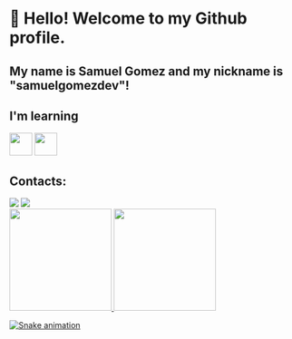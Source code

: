 # 👋 Hello! Welcome to my Github profile.
## My name is Samuel Gomez and my nickname is "samuelgomezdev"!

## I'm learning

<img loading="lazy" src="https://cdn.jsdelivr.net/gh/devicons/devicon@latest/icons/javascript/javascript-original.svg" width="40" height="40"/> <img loading="lazy" src="https://cdn.jsdelivr.net/gh/devicons/devicon@latest/icons/c/c-original.svg" width="40" height="40"/> 

## Contacts:

<div>
<a href = "mailto:samuelgomez12041@outlook.com"><img loading="lazy" src="https://img.shields.io/badge/Gmail-D14836?style=for-the-badge&logo=gmail&logoColor=white" target="_blank"></a>
<a href="(https://www.linkedin.com/in/samuel-gomez-da-silva-a29485311/)" target="_blank"><img loading="lazy" src="https://img.shields.io/badge/-LinkedIn-%230077B5?style=for-the-badge&logo=linkedin&logoColor=white" target="_blank"></a>   
</div>

<div>
<a href="https://github.com/samuelgomezdev">
<img loading="lazy" height="180em" src="https://github-readme-stats.vercel.app/api/top-langs/?username=samuelgomezdev&layout=compact&langs_count=7&theme=dracula"/>
<img loading="lazy" height="180em" src="https://github-readme-stats.vercel.app/api?username=samuelgomezdev&show_icons=true&theme=dracula&include_all_commits=true&count_private=true"/>
</div>

![Snake animation](https://github.com/samuelgomezdev/blob/output/github-contribution-grid-snake.svg)
